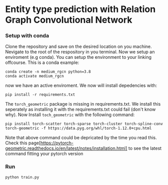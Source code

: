 # Entity type prediction with Relation Graph Convolutional Network

### Setup with conda
Clone the repository and save on the desired location on you machine.
Nevigate to the root of the respository in you terminal.
Now we setup an enviroment (e.g conda).
You can setup the environment to your linking offcourse.
This is a conda example:
```
conda create -n medium_rgcn python=3.8
conda activate medium_rgcn
```
now we have an active enviroment.
We now will install depedencies with:
```
pip install -r requirements.txt
```
The `torch_geometric` package is missing in requirements.txt.
We install this seperately as installing it with the requirements.txt could fail (don't know why).
Now Install `toch_geometric` with the following command:
```
pip install torch-scatter torch-sparse torch-cluster torch-spline-conv torch-geometric -f https://data.pyg.org/whl/torch-1.12.0+cpu.html
```
Note that above command could be depricated by the time you read this.
Check this page[https://pytorch-geometric.readthedocs.io/en/latest/notes/installation.html] to see the latest command fitting your pytorch version

### Run
```
python train.py
```
